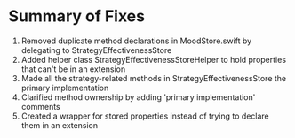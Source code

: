 # Summary of Fixes

1. Removed duplicate method declarations in MoodStore.swift by delegating to StrategyEffectivenessStore
2. Added helper class StrategyEffectivenessStoreHelper to hold properties that can't be in an extension
3. Made all the strategy-related methods in StrategyEffectivenessStore the primary implementation
4. Clarified method ownership by adding 'primary implementation' comments
5. Created a wrapper for stored properties instead of trying to declare them in an extension
